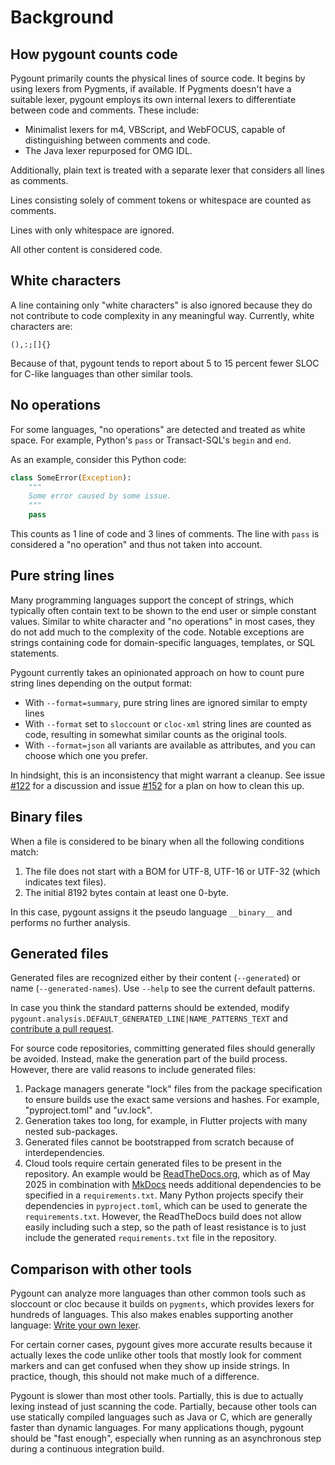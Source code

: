 # Background

## How pygount counts code

Pygount primarily counts the physical lines of source code. It begins by using lexers from Pygments, if available. If Pygments doesn't have a suitable lexer, pygount employs its own internal lexers to differentiate between code and comments. These include:

- Minimalist lexers for m4, VBScript, and WebFOCUS, capable of distinguishing between comments and code.
- The Java lexer repurposed for OMG IDL.

Additionally, plain text is treated with a separate lexer that considers all lines as comments.

Lines consisting solely of comment tokens or whitespace are counted as comments.

Lines with only whitespace are ignored.

All other content is considered code.

## White characters

A line containing only "white characters" is also ignored because they do not contribute to code complexity in any meaningful way. Currently, white characters are:

```
(),:;[]{}
```

Because of that, pygount tends to report about 5 to 15 percent fewer SLOC for C-like languages than other similar tools.

## No operations

For some languages, "no operations" are detected and treated as white space. For example, Python's `pass` or Transact-SQL's `begin` and `end`.

As an example, consider this Python code:

```python
class SomeError(Exception):
    """
    Some error caused by some issue.
    """
    pass
```

This counts as 1 line of code and 3 lines of comments. The line with `pass` is considered a "no operation" and thus not taken into account.

## Pure string lines

Many programming languages support the concept of strings, which typically often contain text to be shown to the end user or simple constant values. Similar to white character and "no operations" in most cases, they do not add much to the complexity of the code. Notable exceptions are strings containing code for domain-specific languages, templates, or SQL statements.

Pygount currently takes an opinionated approach on how to count pure string lines depending on the output format:

- With `--format=summary`, pure string lines are ignored similar to empty lines
- With `--format` set to `sloccount` or `cloc-xml` string lines are counted as code, resulting in somewhat similar counts as the original tools.
- With `--format=json` all variants are available as attributes, and you can choose which one you prefer.

In hindsight, this is an inconsistency that might warrant a cleanup. See issue [#122](https://github.com/roskakori/pygount/issues/122) for a discussion and issue [#152](https://github.com/roskakori/pygount/issues/152) for a plan on how to clean this up.

## Binary files

When a file is considered to be binary when all the following
conditions match:

1. The file does not start with a BOM for UTF-8, UTF-16 or UTF-32 (which indicates text files).
2. The initial 8192 bytes contain at least one 0-byte.

In this case, pygount assigns it the pseudo language `__binary__` and performs no further analysis.

## Generated files

Generated files are recognized either by their content (`--generated`) or name (`--generated-names`). Use `--help` to see the current default patterns.

In case you think the standard patterns should be extended, modify `pygount.analysis.DEFAULT_GENERATED_LINE|NAME_PATTERNS_TEXT` and [contribute a pull request](contributing.md).

For source code repositories, committing generated files should generally be avoided. Instead, make the generation part of the build process. However, there are valid reasons to include generated files:

1. Package managers generate "lock" files from the package specification to ensure builds use the exact same versions and hashes. For example, "pyproject.toml" and "uv.lock".
2. Generation takes too long, for example, in Flutter projects with many nested sub-packages.
3. Generated files cannot be bootstrapped from scratch because of interdependencies.
4. Cloud tools require certain generated files to be present in the repository. An example would be [ReadTheDocs.org](https://readthedocs.org), which as of May 2025 in combination with [MkDocs](https://www.mkdocs.org/) needs additional dependencies to be specified in a `requirements.txt`. Many Python projects specify their dependencies in `pyproject.toml`, which can be used to generate the `requirements.txt`. However, the ReadTheDocs build does not allow easily including such a step, so the path of least resistance is to just include the generated `requirements.txt` file in the repository.

## Comparison with other tools

Pygount can analyze more languages than other common tools such as sloccount or cloc because it builds on `pygments`, which provides lexers for hundreds of languages. This also makes enables supporting another language: [Write your own lexer](http://pygments.org/docs/lexerdevelopment/).

For certain corner cases, pygount gives more accurate results because it actually lexes the code unlike other tools that mostly look for comment markers and can get confused when they show up inside strings. In practice, though, this should not make much of a difference.

Pygount is slower than most other tools. Partially, this is due to actually lexing instead of just scanning the code. Partially, because other tools can use statically compiled languages such as Java or C, which are generally faster than dynamic languages. For many applications though, pygount should be "fast enough", especially when running as an asynchronous step during a continuous integration build.
